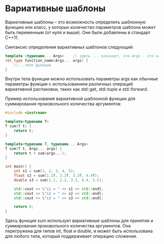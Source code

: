 # Вариативные шаблоны

Вариативные шаблоны – это возможность определить шаблонную функцию или класс, у которых количество параметров шаблона может быть переменным (от нуля и выше). Они были добавлены в стандарт C++11.


Синтаксис определения вариативных шаблонов следующий:
```cpp
template <typename... Args>    // здесь ... означает, что Args - это набор переменных параметров шаблона
ret_type function_name(Args... args) {
    //...тело функции
}

```

Внутри тела функции можно использовать параметры args как обычные параметры функции с использованием различных операций вариативной распаковки, таких как std::get, std::tuple и std::forward.


Пример использования вариативной шаблонной функции для суммирования произвольного количества аргументов:
```cpp
#include <iostream>

template<typename T>
T sum(T t) {
    return t;
}

template<typename T, typename... Args>
T sum(T t, Args... args) {
    return t + sum(args...);
}

int main() {
    int s1 = sum(1, 2, 3, 4, 5);
    float s2 = sum(1.1f, 2.2f, 3.3f, 4.4f);
    double s3 = sum(1.1, 2.2, 3.3, 4.4, 5.5);

    std::cout << \"s1 = " << s1 << std::endl;
    std::cout << \"s2 = " << s2 << std::endl;
    std::cout << \"s3 = " << s3 << std::endl;

    return 0;
}
```

Здесь функция sum использует вариативные шаблоны для принятия и суммирования произвольного количества аргументов. Она перегружена для типов int, float и double, и может быть использована для любого типа, который поддерживает операцию сложения.